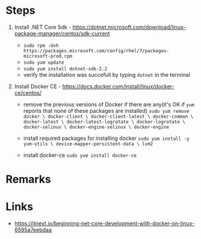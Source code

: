 
# Steps
1. Install .NET Core Sdk - https://dotnet.microsoft.com/download/linux-package-manager/centos/sdk-current
    - ``sudo rpm -Uvh https://packages.microsoft.com/config/rhel/7/packages-microsoft-prod.rpm``
    - ``sudo yum update``
    - ``sudo yum install dotnet-sdk-2.2``
    - verify the installation was succefull by typing ``dotnet`` in the terminal
    
2. Install Docker CE - https://docs.docker.com/install/linux/docker-ce/centos/
    - remove the previous versions of Docker if there are any(it's OK if `yum` reports that none of these packages are installed) ``sudo yum remove docker \
                  docker-client \
                  docker-client-latest \
                  docker-common \
                  docker-latest \
                  docker-latest-logrotate \
                  docker-logrotate \
                  docker-selinux \
                  docker-engine-selinux \
                  docker-engine``

    - install required packages for installing docker ``sudo yum install -y yum-utils \
  device-mapper-persistent-data \
  lvm2``
    - install docker-ce ``sudo yum install docker-ce``

    
# Remarks

# Links
- https://itnext.io/beginning-net-core-development-with-docker-on-linux-6595a7eebdaa
